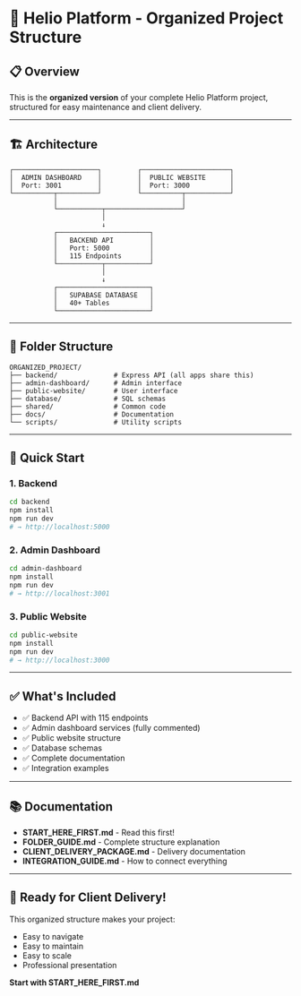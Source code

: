 # 🌟 Helio Platform - Organized Project Structure

## 📋 Overview

This is the **organized version** of your complete Helio Platform project, structured for easy maintenance and client delivery.

---

## 🏗️ Architecture

```
┌─────────────────────┐         ┌──────────────────────┐
│  ADMIN DASHBOARD    │         │  PUBLIC WEBSITE      │
│  Port: 3001         │         │  Port: 3000          │
└──────────┬──────────┘         └──────────┬───────────┘
           │                               │
           └───────────┬───────────────────┘
                       │
                       ↓
           ┌───────────────────────┐
           │   BACKEND API         │
           │   Port: 5000          │
           │   115 Endpoints       │
           └───────────┬───────────┘
                       │
                       ↓
           ┌───────────────────────┐
           │   SUPABASE DATABASE   │
           │   40+ Tables          │
           └───────────────────────┘
```

---

## 📂 Folder Structure

```
ORGANIZED_PROJECT/
├── backend/              # Express API (all apps share this)
├── admin-dashboard/      # Admin interface
├── public-website/       # User interface
├── database/             # SQL schemas
├── shared/               # Common code
├── docs/                 # Documentation
└── scripts/              # Utility scripts
```

---

## 🚀 Quick Start

### 1. Backend
```bash
cd backend
npm install
npm run dev
# → http://localhost:5000
```

### 2. Admin Dashboard
```bash
cd admin-dashboard
npm install
npm run dev
# → http://localhost:3001
```

### 3. Public Website
```bash
cd public-website
npm install
npm run dev
# → http://localhost:3000
```

---

## ✅ What's Included

- ✅ Backend API with 115 endpoints
- ✅ Admin dashboard services (fully commented)
- ✅ Public website structure
- ✅ Database schemas
- ✅ Complete documentation
- ✅ Integration examples

---

## 📚 Documentation

- **START_HERE_FIRST.md** - Read this first!
- **FOLDER_GUIDE.md** - Complete structure explanation
- **CLIENT_DELIVERY_PACKAGE.md** - Delivery documentation
- **INTEGRATION_GUIDE.md** - How to connect everything

---

## 🎯 Ready for Client Delivery!

This organized structure makes your project:
- Easy to navigate
- Easy to maintain
- Easy to scale
- Professional presentation

**Start with START_HERE_FIRST.md**
